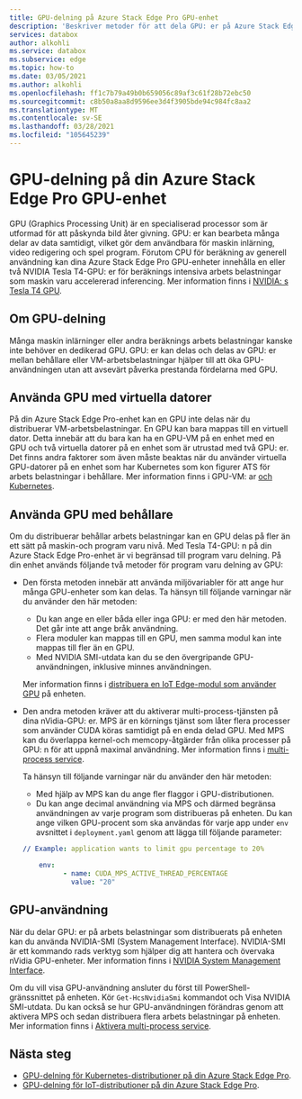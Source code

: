 ```yaml
---
title: GPU-delning på Azure Stack Edge Pro GPU-enhet
description: 'Beskriver metoder för att dela GPU: er på Azure Stack Edge Pro GPU-enhet.'
services: databox
author: alkohli
ms.service: databox
ms.subservice: edge
ms.topic: how-to
ms.date: 03/05/2021
ms.author: alkohli
ms.openlocfilehash: ff1c7b79a49b0b659056c89af3c61f28b72ebc50
ms.sourcegitcommit: c8b50a8aa8d9596ee3d4f3905bde94c984fc8aa2
ms.translationtype: MT
ms.contentlocale: sv-SE
ms.lasthandoff: 03/28/2021
ms.locfileid: "105645239"
---
```

# <a name="gpu-sharing-on-your-azure-stack-edge-pro-gpu-device"></a>GPU-delning på din Azure Stack Edge Pro GPU-enhet

GPU (Graphics Processing Unit) är en specialiserad processor som är utformad för att påskynda bild åter givning. GPU: er kan bearbeta många delar av data samtidigt, vilket gör dem användbara för maskin inlärning, video redigering och spel program. Förutom CPU för beräkning av generell användning kan dina Azure Stack Edge Pro GPU-enheter innehålla en eller två NVIDIA Tesla T4-GPU: er för beräknings intensiva arbets belastningar som maskin varu accelererad inferencing. Mer information finns i [NVIDIA: s Tesla T4 GPU](https://www.nvidia.com/en-us/data-center/tesla-t4/).


## <a name="about-gpu-sharing"></a>Om GPU-delning

Många maskin inlärninger eller andra beräknings arbets belastningar kanske inte behöver en dedikerad GPU. GPU: er kan delas och delas av GPU: er mellan behållare eller VM-arbetsbelastningar hjälper till att öka GPU-användningen utan att avsevärt påverka prestanda fördelarna med GPU.  

## <a name="using-gpu-with-vms"></a>Använda GPU med virtuella datorer

På din Azure Stack Edge Pro-enhet kan en GPU inte delas när du distribuerar VM-arbetsbelastningar. En GPU kan bara mappas till en virtuell dator. Detta innebär att du bara kan ha en GPU-VM på en enhet med en GPU och två virtuella datorer på en enhet som är utrustad med två GPU: er. Det finns andra faktorer som även måste beaktas när du använder virtuella GPU-datorer på en enhet som har Kubernetes som kon figurer ATS för arbets belastningar i behållare. Mer information finns i GPU-VM: ar [och Kubernetes](azure-stack-edge-gpu-deploy-gpu-virtual-machine.md#gpu-vms-and-kubernetes).


## <a name="using-gpu-with-containers"></a>Använda GPU med behållare

Om du distribuerar behållar arbets belastningar kan en GPU delas på fler än ett sätt på maskin-och program varu nivå. Med Tesla T4-GPU: n på din Azure Stack Edge Pro-enhet är vi begränsad till program varu delning. På din enhet används följande två metoder för program varu delning av GPU: 

- Den första metoden innebär att använda miljövariabler för att ange hur många GPU-enheter som kan delas. Ta hänsyn till följande varningar när du använder den här metoden:

    - Du kan ange en eller båda eller inga GPU: er med den här metoden. Det går inte att ange bråk användning.
    - Flera moduler kan mappas till en GPU, men samma modul kan inte mappas till fler än en GPU.
    - Med NVIDIA SMI-utdata kan du se den övergripande GPU-användningen, inklusive minnes användningen.
    
    Mer information finns i [distribuera en IoT Edge-modul som använder GPU](azure-stack-edge-gpu-configure-gpu-modules.md) på enheten.

- Den andra metoden kräver att du aktiverar multi-process-tjänsten på dina nVidia-GPU: er. MPS är en körnings tjänst som låter flera processer som använder CUDA köras samtidigt på en enda delad GPU. Med MPS kan du överlappa kernel-och memcopy-åtgärder från olika processer på GPU: n för att uppnå maximal användning. Mer information finns i [multi-process service](https://docs.nvidia.com/deploy/pdf/CUDA_Multi_Process_Service_Overview.pdf).

    Ta hänsyn till följande varningar när du använder den här metoden:
    
    - Med hjälp av MPS kan du ange fler flaggor i GPU-distributionen.
    - Du kan ange decimal användning via MPS och därmed begränsa användningen av varje program som distribueras på enheten. Du kan ange vilken GPU-procent som ska användas för varje app under `env` avsnittet i `deployment.yaml` genom att lägga till följande parameter: 

    ```yml
    // Example: application wants to limit gpu percentage to 20%
    
        env:
              - name: CUDA_MPS_ACTIVE_THREAD_PERCENTAGE 
                value: "20"    
    ```

## <a name="gpu-utilization"></a>GPU-användning
 
När du delar GPU: er på arbets belastningar som distribuerats på enheten kan du använda NVIDIA-SMI (System Management Interface). NVIDIA-SMI är ett kommando rads verktyg som hjälper dig att hantera och övervaka nVidia GPU-enheter. Mer information finns i [NVIDIA System Management Interface](https://developer.nvidia.com/nvidia-system-management-interface).

Om du vill visa GPU-användning ansluter du först till PowerShell-gränssnittet på enheten. Kör `Get-HcsNvidiaSmi` kommandot och Visa NVIDIA SMI-utdata. Du kan också se hur GPU-användningen förändras genom att aktivera MPS och sedan distribuera flera arbets belastningar på enheten. Mer information finns i [Aktivera multi-process service](azure-stack-edge-gpu-connect-powershell-interface.md#enable-multi-process-service-mps).


## <a name="next-steps"></a>Nästa steg

- [GPU-delning för Kubernetes-distributioner på din Azure Stack Edge Pro](azure-stack-edge-gpu-deploy-kubernetes-gpu-sharing.md).
- [GPU-delning för IoT-distributioner på din Azure Stack Edge Pro](azure-stack-edge-gpu-deploy-iot-edge-gpu-sharing.md).
